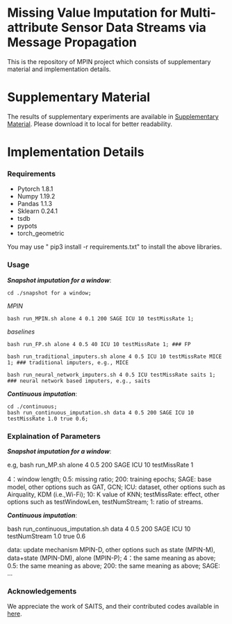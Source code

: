 # Missing Value Imputation for Multi-attribute Sensor Data Streams via Message Propagation



This is the repository of MPIN project which consists of supplementary material and implementation details.



# Supplementary Material
The results of supplementary experiments are available in [Supplementary Material](https://github.com/XLI-2020/MPIN/blob/master/Supplementary_material.pdf). Please download it to local for better readability.


# Implementation Details 

### Requirements
- Pytorch 1.8.1
- Numpy 1.19.2
- Pandas 1.1.3
- Sklearn 0.24.1
- tsdb 
- pypots
- torch_geometric

You may use " pip3 install -r requirements.txt" to install the above libraries.

### Usage

***Snapshot imputation for a window***: 

``` 
cd ./snapshot for a window;
```
*MPIN*

``` 
bash run_MPIN.sh alone 4 0.1 200 SAGE ICU 10 testMissRate 1;
``` 

*baselines*

``` 
bash run_FP.sh alone 4 0.5 40 ICU 10 testMissRate 1; ### FP

bash run_traditional_imputers.sh alone 4 0.5 ICU 10 testMissRate MICE 1; ### traditional imputers, e.g., MICE

bash run_neural_network_imputers.sh 4 0.5 ICU testMissRate saits 1; ### neural network based imputers, e.g., saits

``` 


***Continuous imputation***:

``` 
cd ./continuous;
bash run_continuous_imputation.sh data 4 0.5 200 SAGE ICU 10 testMissRate 1.0 true 0.6;

```

### Explaination of Parameters

***Snapshot imputation for a window***: 

e.g, bash run_MP.sh alone 4 0.5 200 SAGE ICU 10 testMissRate 1

4：window length;
0.5: missing ratio;
200: training epochs;
SAGE: base model, other options such as GAT, GCN;
ICU: dataset, other options such as Airquality, KDM (i.e.,Wi-Fi);
10: K value of KNN;
testMissRate: effect, other options such as testWindowLen, testNumStream; 
1: ratio of streams.

***Continuous imputation***:

bash run_continuous_imputation.sh data 4 0.5 200 SAGE ICU 10 testNumStream 1.0 true 0.6

data: update mechanism MPIN-D, other options such as state (MPIN-M), data+state (MPIN-DM), alone (MPIN-P);
4：the same meaning as above;
0.5: the same meaning as above; 
200: the same meaning as above;
SAGE: ...


### Acknowledgements

We appreciate the work of SAITS, and their contributed codes available in [here](https://github.com/WenjieDu/SAITS).




